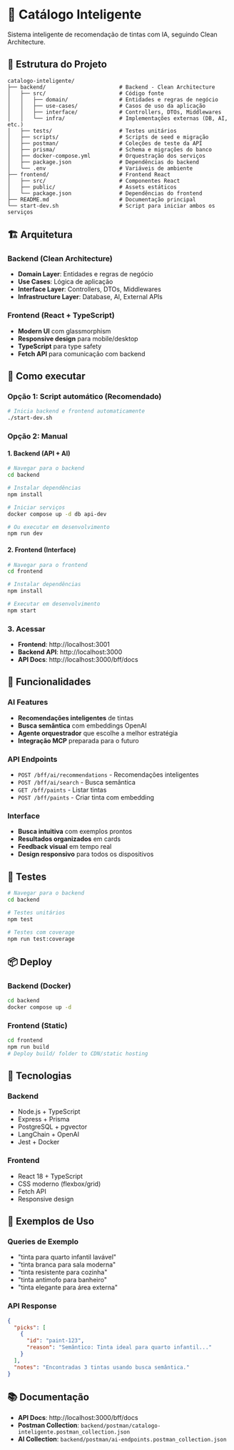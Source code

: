 # 🎨 Catálogo Inteligente

Sistema inteligente de recomendação de tintas com IA, seguindo Clean Architecture.

## 📁 Estrutura do Projeto

```
catalogo-inteligente/
├── backend/                       # Backend - Clean Architecture
│   ├── src/                       # Código fonte
│   │   ├── domain/                # Entidades e regras de negócio
│   │   ├── use-cases/             # Casos de uso da aplicação
│   │   ├── interface/             # Controllers, DTOs, Middlewares
│   │   └── infra/                 # Implementações externas (DB, AI, etc.)
│   ├── tests/                     # Testes unitários
│   ├── scripts/                   # Scripts de seed e migração
│   ├── postman/                   # Coleções de teste da API
│   ├── prisma/                    # Schema e migrações do banco
│   ├── docker-compose.yml         # Orquestração dos serviços
│   ├── package.json               # Dependências do backend
│   └── .env                       # Variáveis de ambiente
├── frontend/                      # Frontend React
│   ├── src/                       # Componentes React
│   ├── public/                    # Assets estáticos
│   └── package.json               # Dependências do frontend
├── README.md                      # Documentação principal
└── start-dev.sh                   # Script para iniciar ambos os serviços
```

## 🏗️ Arquitetura

### **Backend** (Clean Architecture)

- **Domain Layer**: Entidades e regras de negócio
- **Use Cases**: Lógica de aplicação
- **Interface Layer**: Controllers, DTOs, Middlewares
- **Infrastructure Layer**: Database, AI, External APIs

### **Frontend** (React + TypeScript)

- **Modern UI** com glassmorphism
- **Responsive design** para mobile/desktop
- **TypeScript** para type safety
- **Fetch API** para comunicação com backend

## 🚀 Como executar

### Opção 1: Script automático (Recomendado)

```bash
# Inicia backend e frontend automaticamente
./start-dev.sh
```

### Opção 2: Manual

#### 1. Backend (API + AI)

```bash
# Navegar para o backend
cd backend

# Instalar dependências
npm install

# Iniciar serviços
docker compose up -d db api-dev

# Ou executar em desenvolvimento
npm run dev
```

#### 2. Frontend (Interface)

```bash
# Navegar para o frontend
cd frontend

# Instalar dependências
npm install

# Executar em desenvolvimento
npm start
```

### 3. Acessar

- **Frontend**: http://localhost:3001
- **Backend API**: http://localhost:3000
- **API Docs**: http://localhost:3000/bff/docs

## 🎯 Funcionalidades

### **AI Features**

- **Recomendações inteligentes** de tintas
- **Busca semântica** com embeddings OpenAI
- **Agente orquestrador** que escolhe a melhor estratégia
- **Integração MCP** preparada para o futuro

### **API Endpoints**

- `POST /bff/ai/recommendations` - Recomendações inteligentes
- `POST /bff/ai/search` - Busca semântica
- `GET /bff/paints` - Listar tintas
- `POST /bff/paints` - Criar tinta com embedding

### **Interface**

- **Busca intuitiva** com exemplos prontos
- **Resultados organizados** em cards
- **Feedback visual** em tempo real
- **Design responsivo** para todos os dispositivos

## 🧪 Testes

```bash
# Navegar para o backend
cd backend

# Testes unitários
npm test

# Testes com coverage
npm run test:coverage
```

## 📦 Deploy

### **Backend** (Docker)

```bash
cd backend
docker compose up -d
```

### **Frontend** (Static)

```bash
cd frontend
npm run build
# Deploy build/ folder to CDN/static hosting
```

## 🔧 Tecnologias

### **Backend**

- Node.js + TypeScript
- Express + Prisma
- PostgreSQL + pgvector
- LangChain + OpenAI
- Jest + Docker

### **Frontend**

- React 18 + TypeScript
- CSS moderno (flexbox/grid)
- Fetch API
- Responsive design

## 🎨 Exemplos de Uso

### **Queries de Exemplo**

- "tinta para quarto infantil lavável"
- "tinta branca para sala moderna"
- "tinta resistente para cozinha"
- "tinta antimofo para banheiro"
- "tinta elegante para área externa"

### **API Response**

```json
{
  "picks": [
    {
      "id": "paint-123",
      "reason": "Semântico: Tinta ideal para quarto infantil..."
    }
  ],
  "notes": "Encontradas 3 tintas usando busca semântica."
}
```

## 📚 Documentação

- **API Docs**: http://localhost:3000/bff/docs
- **Postman Collection**: `backend/postman/catalogo-inteligente.postman_collection.json`
- **AI Collection**: `backend/postman/ai-endpoints.postman_collection.json`
